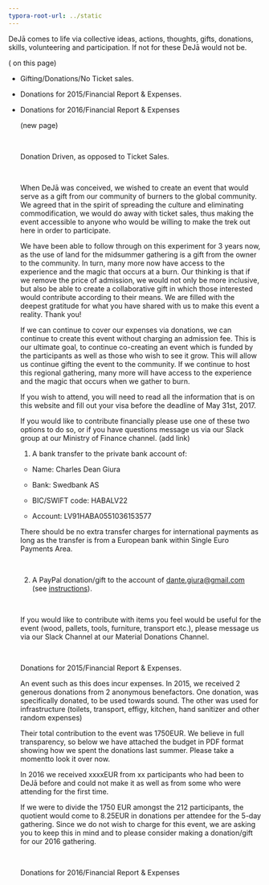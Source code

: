 ```yaml
---
typora-root-url: ../static
---
```


DeJā comes to life via collective ideas, actions, thoughts, gifts, donations, skills, volunteering and participation. If not for these DeJā would not be. 

( on this page)

- Gifting/Donations/No Ticket sales.

- Donations for 2015/Financial Report & Expenses.

- Donations for 2016/Financial Report & Expenses

  (new page)

  ​

  Donation Driven, as opposed to Ticket Sales.

  ​

  When DeJā was conceived, we wished to create an event that would serve as a gift from our community of burners to the global community.  We agreed that in the spirit of spreading the culture and eliminating commodification, we would do away with ticket sales, thus making the event accessible to anyone who would be willing to make the trek out here in order to participate. 

  We have been able to follow through on this experiment for 3 years now, as the use of land for the midsummer gathering is a gift from the owner to the community.  In turn, many more now have access to the experience and the magic that occurs at a burn.  Our thinking is that if we remove the price of admission, we would not only be more inclusive, but also be able to create a collaborative gift in which those interested would contribute according to their means.   We are filled with the deepest gratitude for what you have shared with us to make this event a reality.  Thank you!

  If we can continue to cover our expenses via donations, we can continue to create this event without charging an admission fee.  This is our ultimate goal, to continue co-creating an event which is funded by the participants as well as those who wish to see it grow.  This will allow us continue gifting the event to the community.   If we continue to host this regional gathering, many more will have access to the experience and the magic that occurs when we gather to burn.

  If you wish to attend, you will need to read all the information that is on this website and fill out your visa before the deadline of May 31st, 2017.  

  If you would like to contribute financially please use one of these two options to do so, or if you have questions message us via our Slack group at our Ministry of Finance channel. (add link)

  1. A bank transfer to the private bank account of:

  - Name: Charles Dean Giura

  - Bank: Swedbank AS

  - BIC/SWIFT code: HABALV22

  - Account: LV91HABA0551036153577

  There should be no extra transfer charges for international payments as long as the transfer is from a European bank within Single Euro Payments Area. 

  ​

  2. A PayPal donation/gift to the account of dante.giura@gmail.com (see [instructions](https://www.paypal.com/webapps/mpp/send-money-online)).  

     ​

  If you would like to contribute  with items you feel would be useful for the event (wood, pallets, tools, furniture, transport etc.), please message us via our Slack Channel at our Material Donations Channel.

  ​


  Donations for 2015/Financial Report & Expenses.

  An event such as this does incur expenses.  In 2015, we received 2 generous donations from 2 anonymous benefactors. One donation, was specifically donated, to be used towards sound. The other was used for infrastructure (toilets, transport, effigy, kitchen, hand sanitizer and other random expenses)

  Their total contribution to the event was 1750EUR.  We believe in full transparency, so below we have attached the budget in PDF format showing how we spent the donations last summer. Please take a momentto look it over now.

  In 2016 we received xxxxEUR from xx participants who had been to DeJā before and could not make it as well as from some who were attending for the first time.

  If we were to divide the 1750 EUR amongst the 212 participants, the quotient would come to 8.25EUR in donations per attendee for the 5-day gathering.  Since we do not wish to charge for this event, we are asking you to keep this in mind and to please consider making a donation/gift for our 2016 gathering.

  ​

  Donations for 2016/Financial Report & Expenses

​           


​			
​		
​	
​		
​	
​	


​			
​		
​	


​		
​			
​		
​	